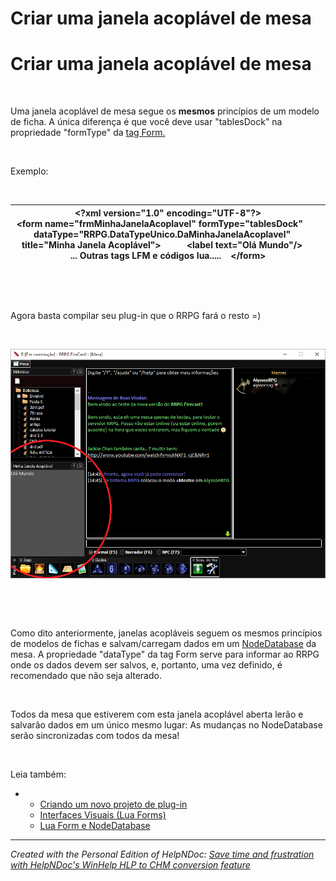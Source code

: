# Criar uma janela acoplável de mesa

# Criar uma janela acoplável de mesa

&nbsp;

Uma janela acoplável de mesa segue os **mesmos** princípios de um modelo de ficha. A única diferença é que você deve usar "tablesDock" na propriedade "formType" da [tag Form.](<Tagform.md>)

&nbsp;

Exemplo:

&nbsp;

| **\<?xml** version="1.0" encoding="UTF-8"**?\>** **\<form** name="frmMinhaJanelaAcoplavel" formType="tablesDock"  &nbsp; &nbsp; &nbsp; dataType="RRPG.DataTypeUnico.DaMinhaJanelaAcoplavel"    &nbsp;  title="Minha Janela Acoplável"**\>**           **\<label** text="Olá Mundo"**/\>**       ... Outras tags LFM e códigos lua.....    **\</form\>** |
| --- |


&nbsp;

&nbsp;

Agora basta compilar seu plug-in que o RRPG fará o resto =)

&nbsp;

![Image](<lib/NewItem213.png>)

&nbsp;

&nbsp;

Como dito anteriormente, janelas acopláveis seguem os mesmos princípios de modelos de fichas e salvam/carregam dados em um [NodeDatabase](<NodeDatabase.md>) da mesa. A propriedade "dataType" da tag Form serve para informar ao RRPG onde os dados devem ser salvos, e, portanto, uma vez definido, é recomendado que não seja alterado.

&nbsp;

Todos da mesa que estiverem com esta janela acoplável aberta lerão e salvarão dados em um único mesmo lugar: As mudanças no NodeDatabase serão sincronizadas com todos da mesa\!

&nbsp;

Leia também:

* &nbsp;
  * [Criando um novo projeto de plug-in](<Criandoumnovoprojetodeplugin.md>)
  * [Interfaces Visuais (Lua Forms)](<InterfacesVisuaisLuaForms.md>)
  * [Lua Form e NodeDatabase](<LuaFormeNodeDatabase.md>)

***
_Created with the Personal Edition of HelpNDoc: [Save time and frustration with HelpNDoc's WinHelp HLP to CHM conversion feature](<https://www.helpndoc.com/step-by-step-guides/how-to-convert-a-hlp-winhelp-help-file-to-a-chm-html-help-help-file/>)_
